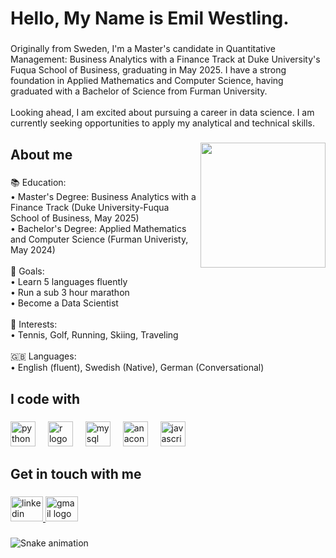 <h1 align="left">Hello, My Name is Emil Westling.</h1>

###

<p align="left">Originally from Sweden, I'm a Master's candidate in Quantitative Management: Business Analytics with a Finance Track at Duke University's Fuqua School of Business, graduating in May 2025. I have a strong foundation in Applied Mathematics and Computer Science, having graduated with a Bachelor of Science from Furman University.<br><br>Looking ahead, I am excited about pursuing a career in data science. I am currently seeking opportunities to apply my analytical and technical skills.</p>

###

<img align="right" height="200" src="headshot.jpg"  />

###

<h2 align="left">About me</h2>

###

<p align="left">📚 Education:<br>• Master's Degree: Business Analytics with a Finance Track (Duke University-Fuqua School of Business, May 2025)<br>• Bachelor's Degree: Applied Mathematics and Computer Science (Furman Univeristy, May 2024)<br><br>🎯 Goals: <br>• Learn 5 languages fluently<br>• Run a sub 3 hour marathon<br>• Become a Data Scientist<br><br>🎿 Interests:<br>• Tennis, Golf, Running, Skiing, Traveling<br><br>🇬🇧 Languages:<br>• English (fluent), Swedish (Native), German (Conversational)</p>

###

<h2 align="left">I code with</h2>

###

<div align="left">
  <img src="https://cdn.jsdelivr.net/gh/devicons/devicon/icons/python/python-original.svg" height="40" alt="python logo"  />
  <img width="12" />
  <img src="https://cdn.jsdelivr.net/gh/devicons/devicon/icons/r/r-original.svg" height="40" alt="r logo"  />
  <img width="12" />
  <img src="https://cdn.jsdelivr.net/gh/devicons/devicon/icons/mysql/mysql-original.svg" height="40" alt="mysql logo"  />
  <img width="12" />
  <img src="https://cdn.jsdelivr.net/gh/devicons/devicon/icons/anaconda/anaconda-original.svg" height="40" alt="anaconda logo"  />
  <img width="12" />
  <img src="https://cdn.jsdelivr.net/gh/devicons/devicon/icons/javascript/javascript-original.svg" height="40" alt="javascript logo"  />
</div>

###

<h2 align="left">Get in touch with me</h2>

###

<div align="left">
  <a href="https://www.linkedin.com/in/emil-westling" target="_blank">
    <img src="https://raw.githubusercontent.com/maurodesouza/profile-readme-generator/master/src/assets/icons/social/linkedin/default.svg" width="52" height="40" alt="linkedin logo"  />
  </a>
  <a href="Westling01@gmail.com" target="_blank">
    <img src="https://raw.githubusercontent.com/maurodesouza/profile-readme-generator/master/src/assets/icons/social/gmail/default.svg" width="52" height="40" alt="gmail logo"  />
  </a>
</div>

###

<img src="https://raw.githubusercontent.com/emilwestling/emilwestling/output/snake.svg" alt="Snake animation" />

###
